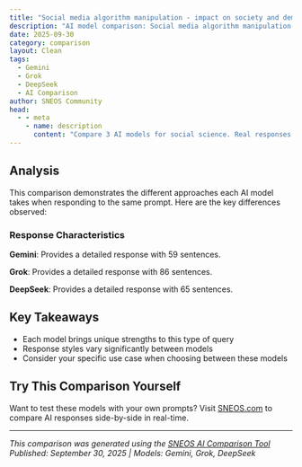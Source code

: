 ```yaml
---
title: "Social media algorithm manipulation - impact on society and democracy"
description: "AI model comparison: Social media algorithm manipulation - impact on society and democracy..."
date: 2025-09-30
category: comparison
layout: Clean
tags:
  - Gemini
  - Grok
  - DeepSeek
  - AI Comparison
author: SNEOS Community
head:
  - - meta
    - name: description
      content: "Compare 3 AI models for social science. Real responses from Gemini, Grok, DeepSeek with detailed analysis."
---
```


<ChatComparison
  title="Social media algorithm manipulation - impact on society and democracy"
  prompt="Social media algorithm manipulation - impact on society and democracy"
  :responses='{"Gemini": "Okay, let\u0027s break down the impact of social media algorithm manipulation on society and democracy. It\u0027s a complex and multifaceted issue, but here\u0027s a structured overview:\n\n**What is Algorithm Manipulation?**\n\n* **Definition:** Algorithm manipulation refers to the intentional efforts to influence the way social media algorithms rank, filter, and display content. This can be done to promote specific viewpoints, products, or agendas, often at the expense of balanced information and authentic user engagement.\n\n* **Key Players:** This manipulation can be carried out by:\n * **Political campaigns/parties:** To spread propaganda, suppress opposing views, or mobilize voters.\n * **Foreign governments/entities:** To interfere in elections, sow discord, or undermine trust in institutions.\n * **Commercial entities:** To boost sales, enhance brand reputation (or damage competitors\u0027), or drive traffic to websites.\n * **Individuals/Groups:** To spread misinformation, promote hate speech, or gain notoriety.\n * **Social Media Companies (potentially):** While they often deny it, concerns exist about platforms subtly tweaking algorithms for business or political reasons.\n\n* **Techniques Used:**\n * **Bots and Fake Accounts:** Creating armies of automated accounts to amplify messages, artificially inflate popularity, and overwhelm opposing viewpoints.\n * **Strategic Content Creation:** Crafting content designed to exploit algorithmic biases, such as using emotionally charged language, clickbait headlines, or trending hashtags.\n * **Astroturfing:** Creating the illusion of widespread grassroots support for a particular cause or product.\n * **Data Voids:** Flooding the internet with content to dominate search results and drown out accurate information, particularly on niche or emerging topics.\n * **Echo Chambers/Filter Bubbles:** Algorithms can unintentionally create echo chambers by showing users content that aligns with their existing beliefs, reinforcing biases and limiting exposure to diverse perspectives. Manipulation can exacerbate this.\n * **\u0022Shadow Banning\u0022:** Reducing the visibility of certain accounts or content without outright banning them, making it harder for them to reach their intended audience. This can be done algorithmically or manually.\n * **Coordinated Inauthentic Behavior (CIB):** Networks of accounts working together to spread specific narratives or engage in coordinated attacks on individuals or groups.\n * **Deepfakes:** Using AI to create realistic-looking but fabricated videos or audio recordings to spread misinformation or damage reputations.\n * **Gamification:** Using game-like elements to incentivize users to share content or engage in specific behaviors, potentially leading to the spread of misinformation.\n\n**Impact on Society:**\n\n* **Erosion of Trust:**\n * **Distrust in Institutions:** Constant exposure to misinformation and propaganda can erode trust in traditional institutions like the media, government, and scientific community.\n * **Distrust in Each Other:** Algorithmically amplified polarization can lead to increased animosity and distrust between different groups of people.\n\n* **Increased Polarization:**\n * **Echo Chambers:** Algorithms can trap users in echo chambers, reinforcing their existing beliefs and limiting exposure to diverse perspectives.\n * **Extremism:** Exposure to increasingly extreme content within echo chambers can radicalize individuals and contribute to the spread of extremist ideologies.\n * **Division:** Manipulation can deliberately sow discord and division by exploiting existing social tensions and amplifying divisive content.\n\n* **Spread of Misinformation and Disinformation:**\n * **\u0022Fake News\u0022:** Algorithm manipulation can make it easier for false or misleading information to spread rapidly and widely.\n * **Conspiracy Theories:** Conspiracy theories can gain traction and spread quickly on social media, leading to real-world consequences.\n * **Public Health Crises:** Misinformation about health issues (e.g., vaccines, treatments) can have serious public health consequences.\n\n* **Mental Health Impacts:**\n * **Anxiety and Stress:** Constant exposure to negative or inflammatory content can lead to anxiety, stress, and feelings of overwhelm.\n * **Social Comparison:** Unrealistic portrayals of life on social media can lead to feelings of inadequacy and low self-esteem.\n * **Cyberbullying:** Algorithm manipulation can amplify cyberbullying and online harassment.\n\n**Impact on Democracy:**\n\n* **Election Interference:**\n * **Spreading Propaganda:** Foreign governments and other actors can use algorithm manipulation to spread propaganda and influence elections.\n * **Suppressing Voter Turnout:** Misinformation and disinformation can be used to discourage voters from participating in elections.\n * **Undermining Confidence in Elections:** Baseless claims of voter fraud can erode public trust in the integrity of elections.\n\n* **Political Polarization and Gridlock:**\n * **Increased Partisanship:** Algorithm manipulation can exacerbate political polarization, making it harder for elected officials to find common ground and compromise.\n * **Gridlock and Inaction:** Political gridlock can make it difficult for governments to address pressing social and economic problems.\n\n* **Erosion of Democratic Norms:**\n * **Attacks on the Media:** Algorithm manipulation can be used to undermine trust in the media and silence critical voices.\n * **Suppression of Dissent:** Governments can use social media to monitor and suppress dissent, limiting freedom of speech and assembly.\n\n* **Weakening of Social Cohesion:**\n * **Increased Animosity:** Algorithmically amplified polarization can lead to increased animosity and distrust between different groups of people, making it harder to build a cohesive society.\n * **Erosion of Civic Engagement:** Distrust in institutions and political polarization can discourage people from participating in civic life.\n\n**Challenges in Addressing the Problem:**\n\n* **Complexity of Algorithms:** Social media algorithms are complex and constantly evolving, making it difficult to understand how they work and how they can be manipulated.\n* **Lack of Transparency:** Social media companies are often reluctant to disclose details about their algorithms, making it harder to hold them accountable.\n* **Free Speech Concerns:** Efforts to combat algorithm manipulation must be carefully balanced against concerns about freedom of speech and censorship.\n* **Global Nature of the Problem:** Algorithm manipulation is a global problem that requires international cooperation to address effectively.\n* **Rapid Technological Advancements:** The technology used to manipulate algorithms is constantly evolving, making it difficult to stay ahead of the problem.\n\n**Potential Solutions:**\n\n* **Increased Transparency:** Requiring social media companies to be more transparent about their algorithms and how they work.\n* **Algorithmic Accountability:** Developing mechanisms to hold social media companies accountable for the impact of their algorithms on society.\n* **Media Literacy Education:** Educating the public about how to identify and avoid misinformation and propaganda.\n* **Platform Regulation:** Implementing regulations to limit the spread of misinformation and hate speech on social media platforms.\n* **Independent Oversight:** Establishing independent bodies to oversee social media companies and ensure that they are acting in the public interest.\n* **International Cooperation:** Working with other countries to address the global problem of algorithm manipulation.\n* **Promoting Critical Thinking:** Encouraging people to think critically about the information they encounter online and to seek out diverse perspectives.\n* **Decentralized Social Media:** Exploring alternative social media platforms that are less susceptible to manipulation.\n\n**In Conclusion:**\n\nAlgorithm manipulation is a serious threat to both society and democracy. It can erode trust, increase polarization, spread misinformation, and undermine democratic institutions. Addressing this problem requires a multifaceted approach involving increased transparency, algorithmic accountability, media literacy education, platform regulation, and international cooperation. It is a complex issue with no easy solutions, but one that demands urgent attention.\n", "Grok": "Social media algorithm manipulation has profound implications for society and democracy. These algorithms, designed to prioritize content based on user engagement, can be exploited to shape public opinion, influence behavior, and even undermine democratic processes. Below, I outline the key impacts, supported by reasoning and examples, while addressing both societal and democratic dimensions.\n\n---\n\n### **1. Impact on Society**\nSocial media algorithms determine what content users see, often by promoting posts that generate high engagement (likes, shares, comments). When manipulated\u2014either by platform design, malicious actors, or automated systems\u2014these algorithms can create societal challenges:\n\n#### **a. Polarization and Echo Chambers**\n- **Mechanism**: Algorithms often prioritize content that aligns with a user\u0027s existing beliefs, creating \u0022filter bubbles\u0022 where individuals are exposed primarily to like-minded perspectives. This can be exacerbated by manipulation, such as boosting divisive content to maximize clicks.\n- **Impact**: Over time, this deepens societal divides, as people become less exposed to diverse viewpoints. For example, during the 2016 U.S. presidential election, studies (e.g., by the Pew Research Center) showed that many users on platforms like Facebook were primarily exposed to politically aligned content, reinforcing partisanship.\n- **Consequence**: Polarization erodes social cohesion, making it harder for communities to find common ground on issues like climate change, public health, or economic policy.\n\n#### **b. Spread of Misinformation and Disinformation**\n- **Mechanism**: Manipulated algorithms can prioritize sensationalist or false content because it often generates more engagement than factual reporting. Bad actors, including state-sponsored entities or bots, exploit this by amplifying misleading narratives.\n- **Impact**: Misinformation spreads rapidly, influencing public perception on critical issues. A notable case is the spread of COVID-19 conspiracy theories on platforms like Twitter and YouTube, where algorithmically boosted content led millions to question vaccine efficacy, contributing to vaccine hesitancy (as documented by the World Health Organization).\n- **Consequence**: This undermines trust in institutions (e.g., media, science) and can lead to real-world harm, such as reduced public health compliance or violence incited by false narratives (e.g., the January 6th Capitol riot in the U.S., partially fueled by online conspiracies).\n\n#### **c. Mental Health and Social Pressure**\n- **Mechanism**: Algorithms can be manipulated to promote content that exploits insecurities (e.g., idealized body images, lifestyle comparisons) to keep users engaged longer. Whistleblower Frances Haugen revealed in 2021 that Instagram\u2019s algorithm prioritized content that worsened teen mental health issues like anxiety and depression to increase user retention.\n- **Impact**: This manipulation contributes to societal issues like low self-esteem, especially among vulnerable groups such as adolescents.\n- **Consequence**: A less confident, more anxious population may be less likely to engage in civic activities or critical thinking, indirectly affecting societal resilience.\n\n---\n\n### **2. Impact on Democracy**\nThe democratic process relies on informed citizens, free and fair elections, and open discourse. Algorithm manipulation poses significant threats to these principles:\n\n#### **a. Election Interference and Voter Manipulation**\n- **Mechanism**: Algorithms can be weaponized to target specific demographics with tailored propaganda or suppress turnout through misinformation. The Cambridge Analytica scandal (2016) demonstrated how data harvested from Facebook was used to micro-target voters with personalized ads, influencing the U.S. election and Brexit referendum.\n- **Impact**: Such manipulation distorts the democratic principle of equal access to information. Voters may make decisions based on false or skewed data, as seen in the spread of fake news stories during the 2016 election (e.g., the \u0022Pizzagate\u0022 conspiracy).\n- **Consequence**: This erodes trust in electoral outcomes and can lead to the rise of leaders or policies that do not reflect the true will of the people.\n\n#### **b. Undermining Public Discourse**\n- **Mechanism**: Manipulated algorithms can amplify divisive or extremist content, drowning out moderate voices. For instance, during the 2020 U.S. election, Twitter and Facebook algorithms were criticized for prioritizing inflammatory posts over substantive policy discussions.\n- **Impact**: Public discourse becomes a battlefield of outrage rather than reasoned debate, making it difficult for citizens to engage in constructive dialogue.\n- **Consequence**: Democracy suffers as compromise and consensus-building\u2014core to democratic governance\u2014become less feasible. This can also embolden populist or authoritarian movements that thrive on division.\n\n#### **c. Erosion of Trust in Institutions**\n- **Mechanism**: Algorithmic amplification of anti-establishment or conspiratorial content (e.g., QAnon on platforms like YouTube) can erode trust in democratic institutions like governments, courts, and the press.\n- **Impact**: When citizens no longer trust core democratic pillars, they may turn to alternative (often unaccountable) sources of authority, as seen in the rise of populist figures globally who leverage social media to bypass traditional checks and balances.\n- **Consequence**: This weakens the rule of law and democratic accountability, potentially leading to instability or authoritarian backsliding, as observed in countries like Brazil and the Philippines where social media played a role in electing controversial leaders.\n\n---\n\n### **3. Broader Ethical and Systemic Issues**\nBeyond direct societal and democratic impacts, algorithm manipulation raises deeper concerns:\n- **Lack of Transparency**: Social media platforms like Meta (Facebook) and X (Twitter) rarely disclose how their algorithms work or how they\u2019re manipulated. This opacity prevents accountability and public oversight.\n- **Profit Over Public Good**: Algorithms are often designed to maximize ad revenue rather than societal benefit, incentivizing manipulation that keeps users addicted or enraged (as revealed in internal documents leaked by Haugen).\n- **Global Disparities**: Manipulation effects are not uniform. In less regulated regions or developing countries, such as Myanmar (where Facebook algorithms amplified hate speech leading to violence against the Rohingya in 2017), the consequences can be catastrophic due to weaker institutional safeguards.\n\n---\n\n### **4. Potential Solutions and Mitigation Strategies**\nAddressing the impact of algorithm manipulation requires coordinated efforts across governments, platforms, and civil society:\n- **Regulation**: Governments could enforce transparency laws, requiring platforms to disclose algorithmic decision-making processes and audit for bias or manipulation (e.g., the EU\u2019s Digital Services Act).\n- **Platform Accountability**: Social media companies should prioritize ethical algorithm design over profit, such as de-emphasizing divisive content and promoting verified information (as some platforms did post-2020 election).\n- **Media Literacy**: Educating users to critically evaluate online content can reduce the impact of misinformation. Programs in countries like Finland, which teach media literacy in schools, have shown success in combating disinformation.\n- **Technological Innovation**: Developing decentralized or user-controlled algorithms could reduce the power of centralized platforms to manipulate content. Blockchain-based social media is one experimental approach.\n\n---\n\n### **Conclusion**\nSocial media algorithm manipulation distorts the information ecosystem, polarizes societies, spreads misinformation, and undermines democratic processes. While platforms bear significant responsibility for designing algorithms that prioritize engagement over ethics, malicious actors exploit these systems to sow discord and influence outcomes. The consequences\u2014ranging from mental health crises to electoral interference\u2014threaten the fabric of open societies. Addressing these challenges requires a multi-faceted approach involving regulation, transparency, education, and technological reform. If left unchecked, the manipulation of social media algorithms could further erode trust and cohesion, posing an existential risk to democratic governance in the digital age.\n\nThis analysis is grounded in real-world cases and documented trends. If you\u2019d like to explore specific examples (e.g., a particular election or platform policy) or potential counterarguments (e.g., free speech concerns with regulation), I\u2019m happy to dive deeper.", "DeepSeek": "Of course. Social media algorithm manipulation is one of the most critical and complex issues of our time, with profound and often detrimental impacts on society and democracy.\n\nAt its core, the business model of major social media platforms (like Meta/Facebook, TikTok, X/Twitter, YouTube) is based on **maximizing user engagement**\u2014time spent on the platform, likes, shares, comments, and reactions. The algorithms are designed to achieve this single overriding goal.\n\nHere\u2019s a breakdown of the mechanics, the societal impacts, and the democratic consequences.\n\n### How Algorithmic Manipulation Works\n\nIt\u0027s not necessarily a conscious \u0022conspiracy\u0022 but a systemic outcome of the engagement-driven model.\n\n1. **Personalization \u0026 The Filter Bubble:** Algorithms learn your preferences with extreme precision. They show you more of what you\u0027ve engaged with before, creating a personalized \u0022feed\u0022 that can become an echo chamber, isolating you from differing viewpoints.\n2. **Content Prioritization:** Not all content is treated equally. The algorithm favors content that triggers strong emotional responses (outrage, fear, joy) because it keeps users engaged. This is often called **\u0022rage-bait\u0022** or **\u0022outrage optimization.\u0022**\n3. **Amplification of Extremism:** To keep you engaged, the algorithm will gradually recommend more extreme versions of the content you already like. A person interested in mild fitness content may be funneled toward extreme diet culture or toxic masculinity gurus. A person with moderate political concerns may be pushed toward conspiracy theories.\n4. **Virality over Veracity:** The algorithms are often agnostic to truth. A sensational, false piece of content can be engineered to go viral much faster than a nuanced, factual one because it is more engaging. This creates powerful incentives for creators and bad actors to produce misleading content.\n\n---\n\n### Impact on Society\n\nThe societal effects are wide-ranging and deeply concerning.\n\n* **Political Polarization and Tribalism:** By locking people into ideologically homogeneous bubbles, algorithms erode the common ground necessary for a functioning society. The \u0022other side\u0022 is no longer seen as having a different opinion but as a malicious, misinformed, or evil out-group. This makes compromise and civil discourse nearly impossible.\n* **Erosion of Trust in Institutions:** Algorithmically amplified content often targets mainstream media, science, academia, and government. Constant exposure to messages claiming these institutions are corrupt or lying (\u0022fake news\u0022) systematically undermines public trust, leaving a vacuum that can be filled by demagogues and conspiracy peddlers.\n* **Mental Health Crises:** The curated, highlight-reel nature of content (especially on image-based platforms like Instagram) has been linked to increased anxiety, depression, and body image issues, particularly among young people. The constant comparison to an unrealistic standard is psychologically damaging.\n* **Spread of Misinformation and Disinformation:** This is a direct result of the \u0022virality over veracity\u0022 problem. From health misinformation (anti-vaccine content) to dangerous conspiracy theories (QAnon), algorithms act as a superhighway for falsehoods, with real-world consequences.\n* **Fragmentation of Shared Reality:** When different groups of people are fed entirely different sets of \u0022facts\u0022 and narratives, a shared understanding of reality disintegrates. It becomes impossible to have a national conversation or address collective challenges like a pandemic or climate change because there is no agreed-upon starting point.\n\n---\n\n### Impact on Democracy\n\nThe societal impacts directly translate into existential threats to democratic processes.\n\n* **Election Interference and Manipulation:** This is the most direct threat. Algorithms can be weaponized by foreign state actors or domestic groups to:\n * **Suppress voter turnout** by targeting specific demographics with discouraging messages.\n * **Spread false information** about voting procedures, polling locations, and candidates.\n * **Amplify divisive content** to inflame social tensions and sway voters\u0027 opinions based on emotion rather than policy.\n* **Undermining the Integrity of Elections:** The constant drumbeat of \u0022stolen election\u0022 narratives, amplified by algorithms, can lead a significant portion of the electorate to reject legitimate electoral outcomes. This was starkly demonstrated in the aftermath of the 2020 U.S. Presidential election and the January 6th Capitol riot.\n* **Policy Driven by Virality, Not Public Good:** When politicians and policymakers see that outrage and divisiveness are rewarded by the algorithm, they are incentivized to create more of it. This leads to political grandstanding and performative outrage instead of thoughtful debate and pragmatic problem-solving.\n* **Challenges to Regulators and Legislators:** Democratic governments are struggling to keep up. The speed and global nature of these platforms make them difficult to regulate with traditional national laws. There is an ongoing tension between the need for oversight and concerns about free speech.\n\n---\n\n### Potential Solutions and Mitigations\n\nAddressing this problem is incredibly difficult, but several paths are being explored:\n\n1. **Algorithmic Transparency:** Forcing platforms to be more transparent about how their algorithms work and what content they amplify. The EU\u0027s Digital Services Act is a leading example of this approach.\n2. **Shifting the Core Incentive:** Reforming or regulating the business model. This could involve changing the fundamental metric of success from \u0022engagement\u0022 to something less corrosive, or treating the algorithm as a public good that requires oversight.\n3. **User Empowerment and Digital Literacy:** Giving users more control over their feeds (e.g., chronological feeds) and teaching critical thinking skills to help people identify misinformation.\n4. **Robust Content Moderation:** Investing in more effective and consistent content moderation, particularly for hate speech, incitement to violence, and deliberate disinformation campaigns. This remains a massive challenge due to scale and definitional gray areas.\n5. **Breaking Up Monopolies:** Some argue that the immense market power of a few tech giants is the root of the problem and that antitrust action is necessary to foster competition and innovation that could lead to healthier models.\n\n### Conclusion\n\nSocial media algorithm manipulation is not a minor technological glitch; it is a fundamental force reshaping our social fabric and political systems. By prioritizing engagement above all else, these algorithms have inadvertently created a world that is more polarized, less trusting, and more vulnerable to manipulation. Addressing this issue is one of the defining challenges for ensuring the health of both society and democracy in the 21st century."}' 
  published-date="11:53"
/>

## Analysis

This comparison demonstrates the different approaches each AI model takes when responding to the same prompt. Here are the key differences observed:

### Response Characteristics

**Gemini**: Provides a detailed response with 59 sentences. 

**Grok**: Provides a detailed response with 86 sentences. 

**DeepSeek**: Provides a detailed response with 65 sentences. 

## Key Takeaways

- Each model brings unique strengths to this type of query
- Response styles vary significantly between models
- Consider your specific use case when choosing between these models

## Try This Comparison Yourself

Want to test these models with your own prompts? Visit [SNEOS.com](https://sneos.com) to compare AI responses side-by-side in real-time.

---

*This comparison was generated using the [SNEOS AI Comparison Tool](https://sneos.com)*
*Published: September 30, 2025 | Models: Gemini, Grok, DeepSeek*
